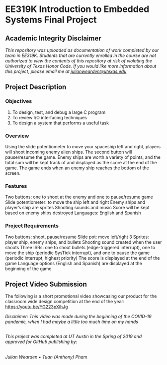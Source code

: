 # EE319K Introduction to Embedded Systems Final Project

## Academic Integrity Disclaimer

*This repository was uploaded as documentation of work completed by our team in EE319K. Students that are currently enrolled in the course are not authorized to view the contents of this repository at risk of violating the University of Texas Honor Code. If you would like more information about this project, please email me at julianwearden@utexas.edu*

## Project Description
### Objectives
1. To design, test, and debug a large C program
2. To review I/O interfacing techniques
3. To design a system that performs a useful task

### Overview
Using the slide potentiometer to move your spaceship left and right, players will shoot incoming enemy alien ships. The second button will pause/resume the game. Enemy ships are worth a variety of points, and the total sum will be kept track of and displayed as the score at the end of the game. The game ends when an enemy ship reaches the bottom of the screen. 

### Features
Two buttons: one to shoot at the enemy and one to pause/resume game
Slide potentiometer: to move the ship left and right
Enemy ships and player’s ship are sprites
Shooting sounds and music
Score will be kept based on enemy ships destroyed 
Languages: English and Spanish

### Project Requirements
Two buttons: shoot, pause/resume
Slide pot: move left/right
3 Sprites: player ship, enemy ships, and bullets
Shooting sound created when the user shoots
Three ISRs: one to shoot bullets (edge-triggered interrupt), one to move the ship (periodic SysTick interrupt), and one to pause the game (periodic interrupt, highest priority)
The score is displayed at the end of the game
Language options (English and Spanish) are displayed at the beginning of the game

## Project Video Submission
The following is a short promotional video showcasing our product for the classroom wide design competition at the end of the year:
https://youtu.be/YG223pXihJg

*Disclaimer: This video was made during the beginning of the COVID-19 pandemic, when I had maybe a little too much time on my hands*

##
###### This project was completed at UT Austin in the Spring of 2019 and approved for GitHub publishing by:
###### Julian Wearden • Tuan (Anthony) Pham


